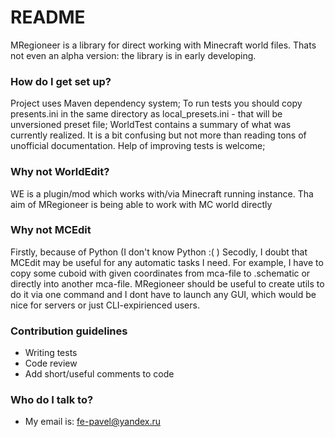 # README #

MRegioneer is a library for direct working with Minecraft world files.
Thats not even an alpha version: the library is in early developing.

### How do I get set up? ###

Project uses Maven dependency system;
To run tests you should copy presents.ini in the same directory as local_presets.ini - that will be unversioned preset file;
WorldTest contains a summary of what was currently realized. It is a bit confusing but not more than reading tons of unofficial documentation. Help of improving tests is welcome;


### Why not WorldEdit? ###
WE is a plugin/mod which works with/via Minecraft running instance. Tha aim of MRegioneer is being able to work with MC world directly

### Why not MCEdit ###

Firstly, because of Python (I don't know Python :( )
Secodly, I doubt that MCEdit may be useful for any automatic tasks I need. For example, I have to copy some cuboid with given coordinates from mca-file to .schematic or directly into another mca-file. MRegioneer should be useful to create utils to do it via one command and I dont have to launch any GUI, which would be nice for servers or just CLI-expirienced users.

### Contribution guidelines ###

* Writing tests
* Code review
* Add short/useful comments to code

### Who do I talk to? ###

* My email is: fe-pavel@yandex.ru